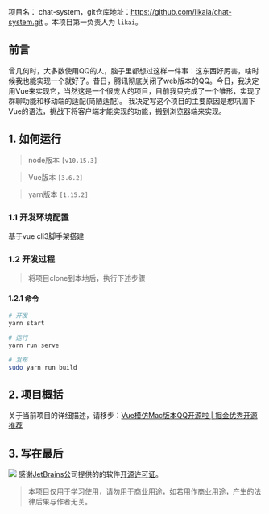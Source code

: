 项目名： chat-system，git仓库地址：https://github.com/likaia/chat-system.git 。本项目第一负责人为 `likai`。

## 前言
曾几何时，大多数使用QQ的人，脑子里都想过这样一件事：这东西好厉害，啥时候我也能实现一个就好了。昔日，腾讯彻底关闭了web版本的QQ。今日，我决定用Vue来实现它，当然这是一个很庞大的项目，目前我只完成了一个雏形，实现了群聊功能和移动端的适配(简陋适配)。
我决定写这个项目的主要原因是想巩固下Vue的语法，挑战下将客户端才能实现的功能，搬到浏览器端来实现。

## 1. 如何运行

> node版本 `[v10.15.3]`

> Vue版本 `[3.6.2]`

> yarn版本 `[1.15.2]`

### 1.1 开发环境配置

基于vue cli3脚手架搭建

### 1.2 开发过程
> 将项目clone到本地后，执行下述步骤
#### 1.2.1 命令

```sh
# 开发
yarn start

# 运行
yarn run serve

# 发布
sudo yarn run build
```

## 2. 项目概括

关于当前项目的详细描述，请移步：[Vue模仿Mac版本QQ开源啦 | 掘金优秀开源推荐](https://juejin.im/post/5e0cbef4e51d454158734bf4)

## 3. 写在最后
![](https://www.jetbrains.com/shop/static/images/jetbrains-logo-inv.svg)
感谢[JetBrains](https://www.jetbrains.com/?from=chat-system)公司提供的的软件[开源许可证](https://www.jetbrains.com/shop/eform/opensource)。

> 本项目仅用于学习使用，请勿用于商业用途，如若用作商业用途，产生的法律后果与作者无关。
